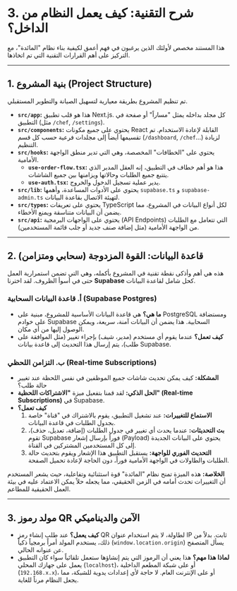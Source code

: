 # 3. شرح التقنية: كيف يعمل النظام من الداخل؟

هذا المستند مخصص لأولئك الذين يرغبون في فهم أعمق لكيفية بناء نظام "المائدة"، مع التركيز على أهم القرارات التقنية التي تم اتخاذها.

---

## 1. بنية المشروع (Project Structure)

تم تنظيم المشروع بطريقة معيارية لتسهيل الصيانة والتطوير المستقبلي.

*   **`src/app`:** هذا هو قلب تطبيق Next.js. كل مجلد بداخله يمثل "مساراً" أو صفحة في التطبيق (مثل `/chef`, `/settings`).
*   **`src/components`:** يحتوي على جميع مكونات React القابلة لإعادة الاستخدام. تم تقسيمها أيضاً إلى مجلدات فرعية حسب كل قسم (`/dashboard`, `/chef`...) لزيادة التنظيم.
*   **`src/hooks`:** يحتوي على "الخطافات" المخصصة، وهي التي تدير منطق الواجهة الأمامية.
    *   **`use-order-flow.tsx`:** هذا هو أهم خطاف في التطبيق، إنه العقل المدبر الذي يتتبع جميع الطلبات وحالاتها ويزامنها بين جميع الشاشات.
    *   **`use-auth.tsx`:** يدير عملية تسجيل الدخول والخروج.
*   **`src/lib`:** يحتوي على الأدوات المساعدة، وأهمها `supabase.ts` و `supabase-admin.ts` لتهيئة الاتصال بقاعدة البيانات.
*   **`src/types`:** يحتوي على تعريفات TypeScript لكل أنواع البيانات في المشروع، مما يضمن أن البيانات متناسقة ويمنع الأخطاء.
*   **`src/api`:** يحتوي على الواجهات البرمجية (API Endpoints) التي تتعامل مع الطلبات من الواجهة الأمامية (مثل إضافة صنف جديد أو جلب قائمة المستخدمين).

---

## 2. قاعدة البيانات: القوة المزدوجة (سحابي ومتزامن)

هذه هي أهم وأذكى نقطة تقنية في المشروع بأكمله، وهي التي تضمن استمرارية العمل حتى في أسوأ الظروف. لقد اخترنا **Supabase** كحل شامل لقاعدة البيانات.

### أ. قاعدة البيانات السحابية (Supabase Postgres)

*   **ما هي؟** هي قاعدة البيانات الأساسية للمشروع، مبنية على PostgreSQL ومستضافة على خوادم Supabase السحابية. هذا يضمن أن البيانات آمنة، سريعة، ويمكن الوصول إليها من أي مكان.
*   **كيف تعمل؟** عندما يقوم أي مستخدم (مدير، شيف) بإجراء تغيير (مثل الموافقة على طلب)، يتم إرسال هذا التحديث إلى قاعدة بيانات Supabase.

### ب. التزامن اللحظي (Real-time Subscriptions)

*   **المشكلة:** كيف يمكن تحديث شاشات جميع الموظفين في نفس اللحظة عند تغيير حالة طلب؟
*   **الحل الذكي:** لقد قمنا بتفعيل ميزة **"الاشتراكات اللحظية" (Real-time Subscriptions)** في Supabase.
*   **كيف تعمل؟**
    1.  **الاستماع للتغييرات:** عند تشغيل التطبيق، يقوم بالاشتراك في "قناة" خاصة بجدول الطلبات في قاعدة البيانات.
    2.  **بث التحديثات:** عندما يحدث أي تغيير في جدول الطلبات (إضافة، تعديل، حذف)، تقوم Supabase فوراً بإرسال إشعار (Payload) يحتوي على البيانات الجديدة إلى كل المستخدمين المشتركين في القناة.
    3.  **التحديث الفوري للواجهة:** يستقبل التطبيق هذا الإشعار ويقوم بتحديث حالة الطلبات والطاولات في الواجهة الأمامية فوراً، دون الحاجة لإعادة تحميل الصفحة.

**الخلاصة:** هذه الميزة تمنح نظام "المائدة" قوة استثنائية وتفاعلية، حيث يشعر المستخدم أن التغييرات تحدث أمامه في الزمن الحقيقي، مما يجعله حلاً يمكن الاعتماد عليه في بيئة العمل الحقيقية للمطاعم.

---

## 3. مولد رموز QR الآمن والديناميكي

*   **كيف يعمل؟** عند طلب إنشاء رمز QR لطاولة، لا يتم استخدام عنوان IP ثابت. بدلاً من ذلك، يستخدم المولد أمراً برمجياً ذكياً (`window.location.origin`) يسأل المتصفح عن عنوانه الحالي.
*   **لماذا هذا مهم؟** هذا يعني أن الرموز التي يتم إنشاؤها ستعمل تلقائياً سواء كان التطبيق يعمل على جهازك المحلي (`localhost`)، أو على شبكة المطعم الداخلية (`192.168.x.x`)، أو على الإنترنت العام. لا حاجة لأي إعدادات يدوية للشبكة، مما يجعل النظام مرناً للغاية.
